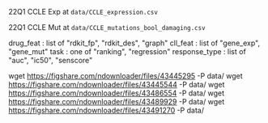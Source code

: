 22Q1 CCLE Exp at `data/CCLE_expression.csv`

22Q1 CCLE Mut at `data/CCLE_mutations_bool_damaging.csv`

drug_feat : list of "rdkit_fp", "rdkit_des", "graph"
cll_feat : list of "gene_exp", "gene_mut"
task : one of "ranking", "regression"
response_type : list of "auc", "ic50", "senscore"

wget https://figshare.com/ndownloader/files/43445295 -P data/
wget https://figshare.com/ndownloader/files/43445544 -P data/
wget https://figshare.com/ndownloader/files/43486554 -P data/
wget https://figshare.com/ndownloader/files/43489929 -P data/
wget https://figshare.com/ndownloader/files/43491270 -P data/